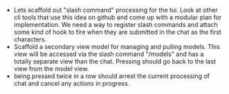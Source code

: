 - Lets scaffold out "slash command" processing for the tui. Look at other cli tools that use this idea on github and come up with a modular plan for implementation. We need a way to register slash commands and attach some kind of hook to fire when they are submitted in the chat as the first characters.
- Scaffold a secondary view model for managing and pulling models. This view will be accessed via the slash command "/models" and has a totally separate view than the chat. Pressing <esc> should go back to the last view from the model view.
- <esc> being pressed twice in a row should arrest the current processing of chat and cancel any actions in progress.
